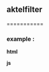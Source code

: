 ##  aktelfilter
===========
### example :
**html**
	<div class="frndLstng"> </div>
 **js** 
        <script type="text/javascript"> 
            $(document).ready(function(){  
                $(".frndLstng").filter( 
                        { 
        
                            friend_list : list ,
                            formPlaceholder : "Send this gift to upto 10 friends",
                            errorMsg : "You have already selected maximum friends",
                            // hideSelected_user : true
                            // formAction : "post.html" , 
                            // selectLimit : 10 ,
                            // pageSize : 10,
                  	    // loader_more : 'cat_loader_more ldMre', 
                            // btntext : "Share",
                            // customformhtml : "" , 
                            // formAction : "" , 
                            // formPlaceholder : "",
                            // errorMsg : "maximum selected" , 
                            // hideSelected_user : false
                                                
                        } 
                ); 
            });
         
        </script>

